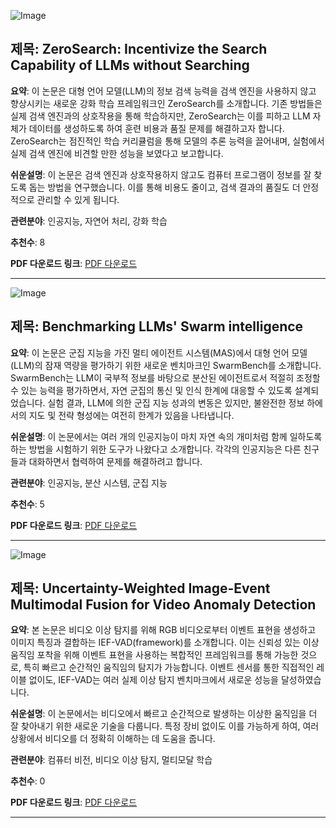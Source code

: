 ![Image](https://cdn-thumbnails.huggingface.co/social-thumbnails/papers/2505.04588.png)
## 제목: ZeroSearch: Incentivize the Search Capability of LLMs without Searching
**요약**: 이 논문은 대형 언어 모델(LLM)의 정보 검색 능력을 검색 엔진을 사용하지 않고 향상시키는 새로운 강화 학습 프레임워크인 ZeroSearch를 소개합니다. 기존 방법들은 실제 검색 엔진과의 상호작용을 통해 학습하지만, ZeroSearch는 이를 피하고 LLM 자체가 데이터를 생성하도록 하여 훈련 비용과 품질 문제를 해결하고자 합니다. ZeroSearch는 점진적인 학습 커리큘럼을 통해 모델의 추론 능력을 끌어내며, 실험에서 실제 검색 엔진에 비견할 만한 성능을 보였다고 보고합니다.

**쉬운설명**: 이 논문은 검색 엔진과 상호작용하지 않고도 컴퓨터 프로그램이 정보를 잘 찾도록 돕는 방법을 연구했습니다. 이를 통해 비용도 줄이고, 검색 결과의 품질도 더 안정적으로 관리할 수 있게 됩니다.

**관련분야**: 인공지능, 자연어 처리, 강화 학습

**추천수**: 8

**PDF 다운로드 링크**: [PDF 다운로드](https://arxiv.org/pdf/2505.04588)

---

![Image](https://cdn-thumbnails.huggingface.co/social-thumbnails/papers/2505.04364.png)
## 제목: Benchmarking LLMs' Swarm intelligence
**요약**: 이 논문은 군집 지능을 가진 멀티 에이전트 시스템(MAS)에서 대형 언어 모델(LLM)의 잠재 역량을 평가하기 위한 새로운 벤치마크인 SwarmBench를 소개합니다. SwarmBench는 LLM이 국부적 정보를 바탕으로 분산된 에이전트로서 적절히 조정할 수 있는 능력을 평가하면서, 자연 군집의 통신 및 인식 한계에 대응할 수 있도록 설계되었습니다. 실험 결과, LLM에 의한 군집 지능 성과의 변동은 있지만, 불완전한 정보 하에서의 지도 및 전략 형성에는 여전히 한계가 있음을 나타냅니다.

**쉬운설명**: 이 논문에서는 여러 개의 인공지능이 마치 자연 속의 개미처럼 함께 일하도록 하는 방법을 시험하기 위한 도구가 나왔다고 소개합니다. 각각의 인공지능은 다른 친구들과 대화하면서 협력하여 문제를 해결하려고 합니다.

**관련분야**: 인공지능, 분산 시스템, 군집 지능

**추천수**: 5

**PDF 다운로드 링크**: [PDF 다운로드](https://arxiv.org/pdf/2505.04364)

---

![Image](https://cdn-thumbnails.huggingface.co/social-thumbnails/papers/2505.02393.png)
## 제목: Uncertainty-Weighted Image-Event Multimodal Fusion for Video Anomaly Detection
**요약**: 본 논문은 비디오 이상 탐지를 위해 RGB 비디오로부터 이벤트 표현을 생성하고 이미지 특징과 결합하는 IEF-VAD(framework)를 소개합니다. 이는 신뢰성 있는 이상 움직임 포착을 위해 이벤트 표현을 사용하는 복합적인 프레임워크를 통해 가능한 것으로, 특히 빠르고 순간적인 움직임의 탐지가 가능합니다. 이벤트 센서를 통한 직접적인 레이블 없이도, IEF-VAD는 여러 실제 이상 탐지 벤치마크에서 새로운 성능을 달성하였습니다.

**쉬운설명**: 이 논문에서는 비디오에서 빠르고 순간적으로 발생하는 이상한 움직임을 더 잘 찾아내기 위한 새로운 기술을 다룹니다. 특정 장비 없이도 이를 가능하게 하여, 여러 상황에서 비디오를 더 정확히 이해하는 데 도움을 줍니다.

**관련분야**: 컴퓨터 비전, 비디오 이상 탐지, 멀티모달 학습

**추천수**: 0

**PDF 다운로드 링크**: [PDF 다운로드](https://arxiv.org/pdf/2505.02393)

---